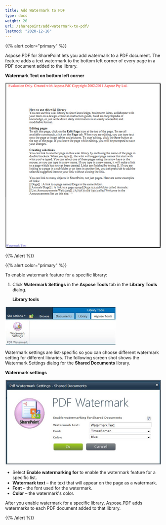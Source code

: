 ```yaml
---
title: Add Watermark to PDF
type: docs
weight: 20
url: /sharepoint/add-watermark-to-pdf/
lastmod: "2020-12-16"
---
```


{{% alert color="primary" %}} 

Aspose.PDF for SharePoint lets you add watermark to a PDF document. The feature adds a text watermark to the bottom left corner of every page in a PDF document added to the library. 

**Watermark Text on bottom left corner** 

![todo:image_alt_text](add-watermark-to-pdf_1.jpg)

{{% /alert %}} 

{{% alert color="primary" %}} 

To enable watermark feature for a specific library:

1. Click **Watermark Settings** in the **Aspose Tools** tab in the **Library Tools** dialog. 

   **Library tools** 

![todo:image_alt_text](add-watermark-to-pdf_2.jpg)

Watermark settings are list-specific so you can choose different watermark setting for different libraries. The following screen shot shows the Watermark Settings dialog for the **Shared Documents** library. 

**Watermark settings** 

![todo:image_alt_text](add-watermark-to-pdf_3.jpg)

- Select **Enable watermarking for** to enable the watermark feature for a specific list.
- **Watermark text** – the text that will appear on the page as a watermark.
- **Font** – the font used for the watermark.
- **Color** – the watermark's color.

After you enable watermark for a specific library, Aspose.PDF adds watermarks to each PDF document added to that library.

{{% /alert %}} 
